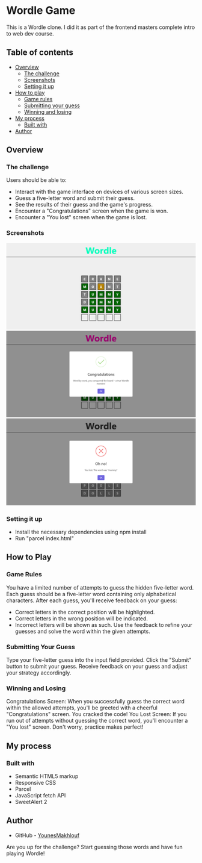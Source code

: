 # Wordle Game

This is a Wordle clone. I did it as part of the frontend masters complete intro to web dev course.

## Table of contents

- [Overview](#overview)
    - [The challenge](#the-challenge)
    - [Screenshots](#screenshots)
    - [Setting it up](#setting-it-up)
- [How to play](#how-to-play)
  - [Game rules](#game-rules)
  - [Submitting your guess](#submitting-your-guess)
  - [Winning and losing](#winning-and-losing)
- [My process](#my-process)
    - [Built with](#built-with)
- [Author](#author)

## Overview

### The challenge

Users should be able to:
- Interact with the game interface on devices of various screen sizes.
- Guess a five-letter word and submit their guess.
- See the results of their guess and the game's progress.
- Encounter a "Congratulations" screen when the game is won.
- Encounter a "You lost" screen when the game is lost.

### Screenshots

![](./screenshots/game-interface.png)
![](./screenshots/correct-guess.png)
![](./screenshots/incorrect-guess.png)

### Setting it up
- Install the necessary dependencies using npm install
- Run "parcel index.html"

## How to Play

### Game Rules
You have a limited number of attempts to guess the hidden five-letter word.
Each guess should be a five-letter word containing only alphabetical characters.
After each guess, you'll receive feedback on your guess:
- Correct letters in the correct position will be highlighted. 
- Correct letters in the wrong position will be indicated. 
- Incorrect letters will be shown as such.
Use the feedback to refine your guesses and solve the word within the given attempts.

### Submitting Your Guess
Type your five-letter guess into the input field provided.
Click the "Submit" button to submit your guess.
Receive feedback on your guess and adjust your strategy accordingly.

### Winning and Losing
Congratulations Screen: When you successfully guess the correct word within the allowed attempts, you'll be greeted with a cheerful "Congratulations" screen. You cracked the code!
You Lost Screen: If you run out of attempts without guessing the correct word, you'll encounter a "You lost" screen. Don't worry, practice makes perfect!

## My process

### Built with

- Semantic HTML5 markup
- Responsive CSS
- Parcel
- JavaScript fetch API
- SweetAlert 2

## Author

- GitHub - [YounesMakhlouf](https://github.com/YounesMakhlouf)

Are you up for the challenge? Start guessing those words and have fun playing Wordle!